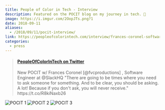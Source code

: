 ```yaml
---
title: People of Color in Tech - Interview
description: Featured on the POCIT blog on my journey in tech. 💬️
image: https://i.imgur.com/2OopJTs.png?1
date: 2018-09-11
aliases:
  - /2018/09/11/pocit-interview/
link: https://peopleofcolorintech.com/interview/frances-coronel-software-engineer-at-slack/
categories:
  - press
---
```


<blockquote class="embedly-card"><h4><a href="https://twitter.com/pocintech/status/1039639987518681090">PeopleOfColorInTech on Twitter</a></h4><p>New POCIT w/ Frances Coronel [@fvcproductions] , Software Engineer at @SlackHQ "There are going to be times where you need to ask someone for something. And to be clear, you should be asking. A lot! Because if you don't ask, you will never receive." https://t.co/R8kiNaxb26</p></blockquote>
<script async src="//cdn.embedly.com/widgets/platform.js" charset="UTF-8"></script>

![POCIT 1](https://i.imgur.com/2OopJTs.png?1)
![POCIT 2](https://i.imgur.com/bwKKQ3i.png?3)
![POCIT 3](https://i.imgur.com/ruAMUxA.png?1)
